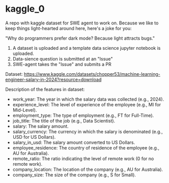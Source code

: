 # kaggle_0
A repo with kaggle dataset for SWE agent to work on.
Because we like to keep things light-hearted around here, here's a joke for you:

"Why do programmers prefer dark mode? Because light attracts bugs."


1. A dataset is uploaded and a template data science jupyter notebook is uploaded.
2. Data-sience question is submitted at an "Issue"
3. SWE-agent takes the "Issue" and submits a PR

Dataset: https://www.kaggle.com/datasets/chopper53/machine-learning-engineer-salary-in-2024?resource=download

Description of the features in dataset:

* work_year: The year in which the salary data was collected (e.g., 2024).
* experience_level: The level of experience of the employee (e.g., MI for Mid-Level).
* employment_type: The type of employment (e.g., FT for Full-Time).
* job_title: The title of the job (e.g., Data Scientist).
* salary: The salary amount.
* salary_currency: The currency in which the salary is denominated (e.g., USD for US Dollars).
* salary_in_usd: The salary amount converted to US Dollars.
* employee_residence: The country of residence of the employee (e.g., AU for Australia).
* remote_ratio: The ratio indicating the level of remote work (0 for no remote work).
* company_location: The location of the company (e.g., AU for Australia).
* company_size: The size of the company (e.g., S for Small).

